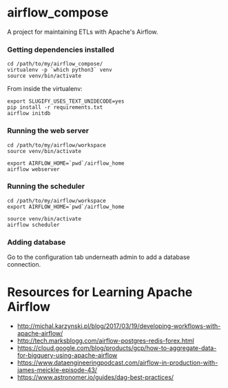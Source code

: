 # airflow_compose

A project for maintaining ETLs with Apache's Airflow.

### Getting dependencies installed

```
cd /path/to/my/airflow_compose/
virtualenv -p `which python3` venv
source venv/bin/activate
```

From inside the virtualenv:
```
export SLUGIFY_USES_TEXT_UNIDECODE=yes
pip install -r requirements.txt
airflow initdb
```

### Running the web server

```
cd /path/to/my/airflow/workspace
source venv/bin/activate

export AIRFLOW_HOME=`pwd`/airflow_home
airflow webserver
```

### Running the scheduler

```
cd /path/to/my/airflow/workspace
export AIRFLOW_HOME=`pwd`/airflow_home

source venv/bin/activate
airflow scheduler
```

### Adding database
Go to the configuration tab underneath admin to add a database connection.


# Resources for Learning Apache Airflow

- http://michal.karzynski.pl/blog/2017/03/19/developing-workflows-with-apache-airflow/
- http://tech.marksblogg.com/airflow-postgres-redis-forex.html
- https://cloud.google.com/blog/products/gcp/how-to-aggregate-data-for-bigquery-using-apache-airflow
- https://www.dataengineeringpodcast.com/airflow-in-production-with-james-meickle-episode-43/
- https://www.astronomer.io/guides/dag-best-practices/
